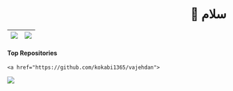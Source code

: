 <div dir="rtl">
	<h1> سلام 👋</h1>	
</div>

| <img align="center" src="https://github-readme-stats.vercel.app/api?username=kokabi1365&show_icons=true&include_all_commits=true&theme=buefy&hide_border=true" /> | <img align="center" src="https://github-readme-stats.vercel.app/api/top-langs/?username=kokabi1365&layout=compact&theme=buefy&hide_border=true" /> |
| ------------- | ------------- |

#### Top Repositories


	<a href="https://github.com/kokabi1365/vajehdan">
  <img align="center" src="https://github-readme-stats.vercel.app/api/pin/?username=kokabi1365&repo=vajehdan&theme=buefy" />
</a>

<br />
<br />
